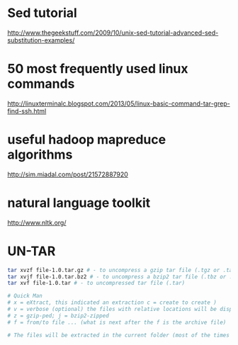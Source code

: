 Sed tutorial
=============

http://www.thegeekstuff.com/2009/10/unix-sed-tutorial-advanced-sed-substitution-examples/




50 most frequently used linux commands
======================================

http://linuxterminalc.blogspot.com/2013/05/linux-basic-command-tar-grep-find-ssh.html



useful hadoop mapreduce algorithms
==
http://sim.miadal.com/post/21572887920



natural language toolkit
===
http://www.nltk.org/


UN-TAR
============
```bash
tar xvzf file-1.0.tar.gz # - to uncompress a gzip tar file (.tgz or .tar.gz)
tar xvjf file-1.0.tar.bz2 # - to uncompress a bzip2 tar file (.tbz or .tar.bz2)
tar xvf file-1.0.tar # - to uncompressed tar file (.tar)

# Quick Man
# x = eXtract, this indicated an extraction c = create to create )
# v = verbose (optional) the files with relative locations will be displayed.
# z = gzip-ped; j = bzip2-zipped
# f = from/to file ... (what is next after the f is the archive file)

# The files will be extracted in the current folder (most of the times in a folder with the name 'file-1.0').
```

